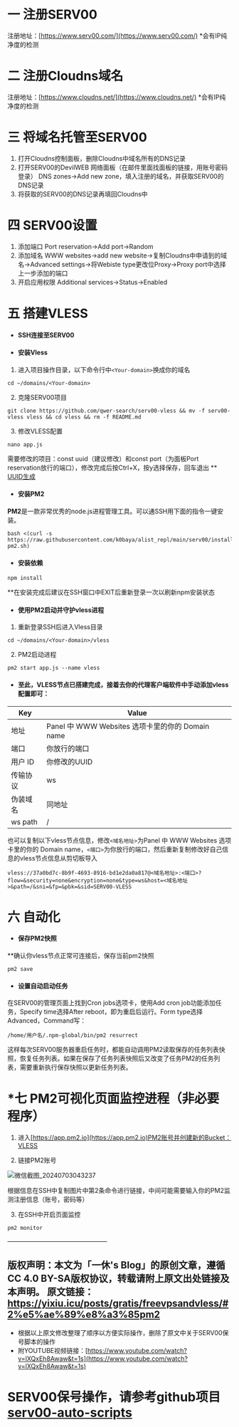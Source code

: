 #     一  注册SERV00
  注册地址：[https://www.serv00.com/](https://www.serv00.com/)
  *会有IP纯净度的检测


#    二  注册Cloudns域名
  注册地址：[https://www.cloudns.net/](https://www.cloudns.net/)
  *会有IP纯净度的检测


#    三  将域名托管至SERV00

1. 打开Cloudns控制面板，删除Cloudns中域名所有的DNS记录
2. 打开SERV00的DevilWEB 网络面板（在邮件里面找面板的链接，用账号密码登录）
DNS zones->Add new zone，填入注册的域名，并获取SERV00的DNS记录
3. 将获取的SERV00的DNS记录再填回Cloudns中


#    四  SERV00设置

1. 添加端口  Port reservation->Add port->Random
2. 添加域名  WWW websites->add new website->复制Cloudns中申请到的域名->Advanced settings->将Webiste type更改位Proxy->Proxy port中选择上一步添加的端口
3. 开启应用权限  Additional services->Status->Enabled


#    五  搭建VLESS

- ####  SSH连接至SERV00

- ####  安装Vless

1. 进入项目操作目录，以下命令行中`<Your-domain>`换成你的域名

```shell
cd ~/domains/<Your-domain>
``` 

2. 克隆SERV00项目

```shell
git clone https://github.com/qwer-search/serv00-vless && mv -f serv00-vless vless && cd vless && rm -f README.md
``` 

3. 修改VLESS配置

```shell
nano app.js
``` 
需要修改的项目：const uuid（建议修改）和const port（为面板Port reservation放行的端口），修改完成后按Ctrl+X，按y选择保存，回车退出
** [UUID生成](https://1024tools.com/uuid)

- ####  安装PM2

**PM2**是一款非常优秀的node.js进程管理工具。可以通SSH用下面的指令一键安装。

```
bash <(curl -s https://raw.githubusercontent.com/k0baya/alist_repl/main/serv00/install-pm2.sh)
``` 

- ####  安装依赖

```shell
npm install
``` 

**在安装完成后建议在SSH窗口中EXIT后重新登录一次以刷新npm安装状态

- ####  使用PM2启动并守护vless进程

1. 重新登录SSH后进入Vless目录

```shell
cd ~/domains/<Your-domain>/vless
``` 

2. PM2启动进程

```shell
pm2 start app.js --name vless
``` 


- ####  至此，VLESS节点已搭建完成，接着去你的代理客户端软件中手动添加vless配置即可：

| Key | Value |
|--------|--------|
| 地址 | Panel 中 WWW Websites 选项卡里的你的 Domain name |
| 端口 | 你放行的端口 |
| 用户 ID | 你修改的UUID |
| 传输协议 | ws |
| 伪装域名 | 同地址 |
| ws path | / | 

也可以复制以下vless节点信息，修改`<域名地址>`为Panel 中 WWW Websites 选项卡里的你的 Domain name，`<端口>`为你放行的端口，然后重新复制修改好自己信息的vless节点信息从剪切板导入

```shell
vless://37a0bd7c-8b9f-4693-8916-bd1e2da0a817@<域名地址>:<端口>?flow=&security=none&encryption=none&type=ws&host=<域名地址>&path=/&sni=&fp=&pbk=&sid=SERV00-VLESS
``` 

#    六  自动化

- ####  保存PM2快照

**确认你vless节点正常可连接后，保存当前pm2快照

```shell
pm2 save
``` 

- ####  设置自动启动任务

在SERV00的管理页面上找到Cron jobs选项卡，使用Add cron job功能添加任务，Specify time选择After reboot，即为重启后运行。Form type选择Advanced，Command写：

```shell
/home/用户名/.npm-global/bin/pm2 resurrect
``` 

这样每次SERV00服务器重启任务时，都能自动调用PM2读取保存的任务列表快照，恢复任务列表。如果在保存了任务列表快照后又改变了任务PM2的任务列表，需要重新执行保存快照以更新任务列表。


#    *七  PM2可视化页面监控进程（非必要程序）

1. 进入[https://app.pm2.io](https://app.pm2.io)PM2账号并创建新的Bucket：VLESS

2. 链接PM2账号

![微信截图_20240703043237](https://github.com/RodickYu/rodickyu.github.io/assets/92588826/145d099c-6a40-4a09-90e8-5f005c1fbc7d)

根据信息在SSH中复制图片中第2条命令进行链接，中间可能需要输入你的PM2监测注册信息（账号，密码等）

3. 在SSH中开启页面监控

```shell
pm2 monitor
``` 


————————————————

## 版权声明：本文为「一休's Blog」的原创文章，遵循CC 4.0 BY-SA版权协议，转载请附上原文出处链接及本声明。 原文链接：https://yixiu.icu/posts/gratis/freevpsandvless/#2%e5%ae%89%e8%a3%85pm2


- 根据以上原文修改整理了顺序以方便实际操作，删除了原文中关于SERV00保号脚本的操作
- 附YOUTUBE视频链接：[https://www.youtube.com/watch?v=lXQxEh8Awaw&t=1s](https://www.youtube.com/watch?v=lXQxEh8Awaw&t=1s)


#  SERV00保号操作，请参考github项目[serv00-auto-scripts](https://github.com/lopins/serv00-auto-scripts)
